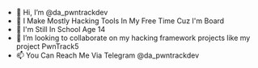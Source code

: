 - 👋 Hi, I’m @da_pwntrackdev
- 👀 I Make Mostly Hacking Tools In My Free Time Cuz I'm Board
- 🌱 I'm Still In School Age 14
- 💞️ I’m looking to collaborate on my hacking framework projects like my project PwnTrack5
- 📫 You Can Reach Me Via Telegram @da_pwntrackdev

<!---
PwnTrack/PwnTrack is a ✨ special ✨ repository because its `README.md` (this file) appears on your GitHub profile.
You can click the Preview link to take a look at your changes.
--->
